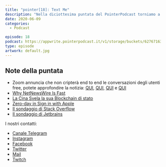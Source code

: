 ```yaml
---
title: "pointer[18]: Text Me"
description: "Nella diciottesima puntata del PointerPodcast torniamo a parlare di Immuni, con un piccolo follow up, e di Zoom. Poi analizziamo le novità della PS5, della Blockchain di stato Cinese e vi spieghiamo un bug 0-day nel Sign-In-With-Apple."
date: 2020-06-09
categories:
  - Podcast

episode: 18
podcast: https://appwrite.pointerpodcast.it/v1/storage/buckets/627671639088838cd12f/files/50b574b7-d637-418e-89e0-5f2177b0f929/view?project=6276715aaae4d6008ec9
type: episode
artwork: default.jpg
---
```


## Note della puntata

<!-- wp:list -->
<ul><li>Zoom annuncia che non cripterà end to end le conversazioni degli utenti free, potete approfondire la notizia: <a href="https://www.unboundtech.com/zoom-encryption-debate/?utm_source=wadi&amp;utm_medium=influencer_platform">QUI</a>, <a href="https://boingboing.net/2020/06/03/zoom-ceo-says-it-wont-encryp.html">QUI</a>, <a href="https://sneak.berlin/20200604/if-zoom-is-wrong-so-is-apple/">QUI</a> e <a href="https://www.ranzware.com/2020/06/04/the-fbi-must-be-stoked-about-zooms-encryption-policy/">QUI</a></li><li><a href="https://inessential.com/2020/05/18/why_netnewswire_is_fast">Why NetNewsWire Is Fast </a></li><li><a href="https://www.wired.it/economia/finanza/2020/05/01/cina-blockchain/">La Cina Svela la sua Blockchain di stato</a></li><li><a href="https://bhavukjain.com/blog/2020/05/30/zeroday-signin-with-apple/">Zero-day in Sign in with Apple</a></li><li><a href="https://todoist.com/showTask?id=3930734699&amp;sync_id=3930734699"></a><a href="https://stackoverflow.blog/2020/05/27/2020-stack-overflow-developer-survey-results/">Il sondaggio di Stack Overflow</a></li><li><a href="https://todoist.com/showTask?id=3971997014&amp;sync_id=3971997014"></a><a href="https://www.jetbrains.com/lp/devecosystem-2020/?utm_source=email&amp;utm_medium=email&amp;utm_campaign=devecosystem-2020&amp;mkt_tok=eyJpIjoiT0RJNU1EWm1aREZsTnpJeiIsInQiOiJnb0pMdnZ1ditYU2NNRVlpT0J3RHpIVXA3Y2xNbXZNUW5qUzB4OVFZanJEMDRHaU1pZWxleXh1cGhTY2RyMExPM25ZMTZyMURLbVRIanFwZXNTSE5YQ29SRlF2cER3V1hqdVZPdkdiVXh5aFBHWUNlSGVYR1EzaitDeXd6b3lYViJ9">Il sondaggio di Jetbrains</a></li></ul>
<!-- /wp:list -->

I nostri contatti:

- [Canale Telegram](https://t.me/PointerPodcast)
- [Instagram](https://www.instagram.com/pointerpodcast/)
- [Facebook](https://www.facebook.com/pointerPodcast/)
- [Twitter](https://twitter.com/PointerPodcast)
- [Mail](info@pointerpodcast.it)
- [Twitch](https://www.twitch.tv/pointerpodcast)
